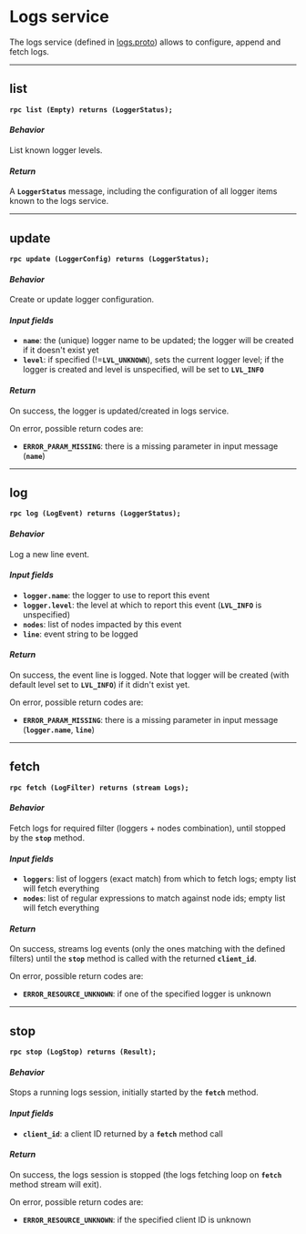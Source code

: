 # Logs service

The logs service (defined in [logs.proto](../protos/dynod_commons/api/logs.proto)) allows to configure, append and fetch logs.


---
## list

**`rpc list (Empty) returns (LoggerStatus);`**

#### *Behavior*
List known logger levels.

#### *Return*
A **`LoggerStatus`** message, including the configuration of all logger items known to the logs service.


---
## update

**`rpc update (LoggerConfig) returns (LoggerStatus);`**

#### *Behavior*
Create or update logger configuration.

#### *Input fields*
- **`name`**: the (unique) logger name to be updated; the logger will be created if it doesn't exist yet
- **`level`**: if specified (!=**`LVL_UNKNOWN`**), sets the current logger level; if the logger is created and level is unspecified, will be set to **`LVL_INFO`**

#### *Return*
On success, the logger is updated/created in logs service.

On error, possible return codes are:
- **`ERROR_PARAM_MISSING`**: there is a missing parameter in input message (**`name`**)


---
## log

**`rpc log (LogEvent) returns (LoggerStatus);`**

#### *Behavior*
Log a new line event.

#### *Input fields*
- **`logger.name`**: the logger to use to report this event
- **`logger.level`**: the level at which to report this event (**`LVL_INFO`** is unspecified)
- **`nodes`**: list of nodes impacted by this event
- **`line`**: event string to be logged

#### *Return*
On success, the event line is logged.
Note that logger will be created (with default level set to **`LVL_INFO`**) if it didn't exist yet.

On error, possible return codes are:
- **`ERROR_PARAM_MISSING`**: there is a missing parameter in input message (**`logger.name`**, **`line`**)


---
## fetch

**`rpc fetch (LogFilter) returns (stream Logs);`**

#### *Behavior*
Fetch logs for required filter (loggers + nodes combination), until stopped by the **`stop`** method.

#### *Input fields*
- **`loggers`**: list of loggers (exact match) from which to fetch logs; empty list will fetch everything
- **`nodes`**: list of regular expressions to match against node ids; empty list will fetch everything

#### *Return*
On success, streams log events (only the ones matching with the defined filters) until the **`stop`** method is called with the returned **`client_id`**.

On error, possible return codes are:
- **`ERROR_RESOURCE_UNKNOWN`**: if one of the specified logger is unknown


---
## stop

**`rpc stop (LogStop) returns (Result);`**

#### *Behavior*
Stops a running logs session, initially started by the **`fetch`** method.

#### *Input fields*
- **`client_id`**: a client ID returned by a **`fetch`** method call

#### *Return*
On success, the logs session is stopped (the logs fetching loop on **`fetch`** method stream will exit).

On error, possible return codes are:
- **`ERROR_RESOURCE_UNKNOWN`**: if the specified client ID is unknown
